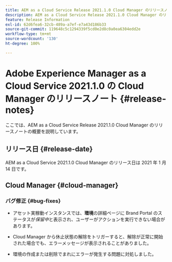 ```yaml
---
title: AEM as a Cloud Service Release 2021.1.0 Cloud Manager のリリースノート
description: AEM as a Cloud Service Release 2021.1.0 Cloud Manager のリリースノート
feature: Release Information
exl-id: 62d6fea6-32cb-489a-a7ef-e7a43d186b33
source-git-commit: 119648c5c1294339f5cd0e2d8c0a0ea6304edd2e
workflow-type: tm+mt
source-wordcount: '130'
ht-degree: 100%

---
```


# Adobe Experience Manager as a Cloud Service 2021.1.0 の Cloud Manager のリリースノート {#release-notes}

ここでは、AEM as a Cloud Service Release 2021.1.0 Cloud Manager のリリースノートの概要を説明しています。

## リリース日 {#release-date}

AEM as a Cloud Service 2021.1.0 Cloud Manager のリリース日は 2021 年 1 月 14 日です。

## Cloud Manager {#cloud-manager}

### バグ修正  {#bug-fixes}

* アセット実稼動インスタンスでは、**環境**&#x200B;の詳細ページに Brand Portal のステータスが&#x200B;*保留中*&#x200B;と表示され、ユーザーがアクションを実行できない場合があります。

* Cloud Manager から休止状態の解除をトリガーすると、解除が正常に開始された場合でも、エラーメッセージが表示されることがありました。

* 環境の作成または削除でまれにエラーが発生する問題に対処しました。
